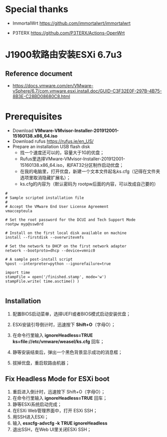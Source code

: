 # Special thanks

- ImmortalWrt  https://github.com/immortalwrt/immortalwrt

- P3TERX https://github.com/P3TERX/Actions-OpenWrt









# J1900软路由安装ESXi 6.7u3



## Reference document

-  https://docs.vmware.com/en/VMware-vSphere/6.7/com.vmware.esxi.install.doc/GUID-C3F32E0F-297B-4B75-8B3E-C28BD08680C8.html



# Prerequisites

- Download **VMware-VMvisor-Installer-201912001-15160138.x86_64.iso**
- Download rufus  https://rufus.ie/en_US/
- Prepare an installation USB flash disk
  - 找一个速度还可以的，容量大于1G的优盘；
  - Rufus里选择VMware-VMvisor-Installer-201912001-15160138.x86_64.iso，和FAT32分区制作启动优盘；
  - 在我的电脑里，打开优盘，新建一个文本文件起名ks.cfg（记得在文件夹选项里取消隐藏扩展名）；
  - ks.cfg的内容为（默认密码为 rootpw后面的内容，可以改成自己要的）

```
#
# Sample scripted installation file
#
# Accept the VMware End User License Agreement
vmaccepteula

# Set the root password for the DCUI and Tech Support Mode
rootpw myp@ssw0rd

# Install on the first local disk available on machine
install --firstdisk --overwritevmfs

# Set the network to DHCP on the first network adapter
network --bootproto=dhcp --device=vmnic0

# A sample post-install script
%post --interpreter=python --ignorefailure=true

import time
stampFile = open('/finished.stamp', mode='w')
stampFile.write( time.asctime() )


```



## Installation

1. 配置BIOS启动菜单，选择UEFI或者BIOS模式启动安装优盘；

2. ESXi安装引导倒计时，迅速按下 **Shift+O**（字母O）；

3. 在命令行里输入 **ignoreHeadless=TRUE ks=file://etc/vmware/weasel/ks.cfg** 回车；

4. 静等安装结束后，弹出一个黑色背景显示成功的消息框；

5. 拔掉优盘，重启软路由机器；

   

## Fix Headless Mode for ESXi boot

1. 重启进入倒计时，迅速按下 Shift+O（字母O）；
2. 在命令行里输入 **ignoreHeadless=TRUE** 回车；
3. 静等ESXi系统启动完成；
4. 在ESXi Web管理界面中，打开 ESXi SSH；
5. 用SSH进入ESXi；
6. 输入 **esxcfg-advcfg -k TRUE ignoreHeadless**
7. 退出SSH，在Web UI里关闭ESXi SSH；



